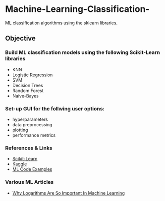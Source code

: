 # Machine-Learning-Classification-
ML classification algorithms using the sklearn libraries. 
## Objective
### Build ML classification models using the following Scikit-Learn libraries
- KNN
- Logistic Regression
- SVM
- Decision Trees
- Random Forest
- Naive-Bayes

### Set-up GUI for the follwing user options:
- hyperparameters
- data preprocessing
- plotting
- performance metrics

### References & Links

- [Scikit-Learn](https://scikit-learn.org)
- [Kaggle](https://www.kaggle.com/)
- [ML Code Examples](https://github.com/ageron/handson-ml)

### Various ML Articles
- [Why Logarithms Are So Important In Machine Learning](https://towardsdatascience.com/why-logarithms-are-so-important-in-machine-learning-6d2ff7930c8e)

